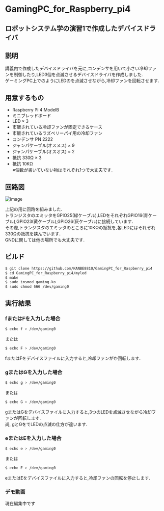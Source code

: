 # GamingPC_for_Raspberry_pi4
ロボットシステム学の演習1で作成したデバイスドライバ
---
## 説明
講義内で作成したデバイスドライバを元に,コンデンサを用いて小さい冷却ファンを制御したり,LED3個を点滅させるデバイスドライバを作成しました.<br>
ゲーミングPC上でのようにLEDのを点滅させながら,冷却ファンを回転させます.

## 用意するもの
- Raspberry Pi 4 ModelB
- ミニブレッドボード
- LED × 3
- 市販されている冷却ファンが固定できるケース
- 市販されているラズベリーパイ用の冷却ファン
- コンデンサ PN 2222
- ジャンパケーブル(オスメス) × 9
- ジャンパケーブル(オスオス) × 2
- 抵抗 330Ω × 3
- 抵抗 10KΩ<br>
※個数が書いていない物はそれぞれ1つで大丈夫です.

## 回路図
![image](https://user-images.githubusercontent.com/50877609/100971898-256bbf80-357b-11eb-9c59-ed0034a285fe.png)

上記の用に回路を組みました.<br>
トランジスタのエミッタをGPIO25(緑ケーブル),LEDをそれぞれGPIO16(青ケーブル),GPIO23(黄ケーブル),GPIO26(灰ケーブル)に接続しています.<br>
その際,トランジスタのエミッタのところに10KΩの抵抗を,各LEDにはそれぞれ330Ωの抵抗を挟んでいます.<br>
GNDに関しては他の場所でも大丈夫です.<br>

## ビルド
```sh
$ git clone https://github.com/KANBE8810/GamingPC_for_Raspberry_pi4
$ cd GamingPC_for_Raspberry_pi4/myled  
$ make
$ sudo insmod gaming.ko  
$ sudo chmod 666 /dev/gaming0  
```
## 実行結果
### fまたはFを入力した場合
```sh
$ echo f > /dev/gaming0
```
または
```sh
$ echo F > /dev/gaming0
```
fまたはFをデバイスファイルに入力すると,冷却ファンがか回転します.

### gまたはGを入力した場合
```sh
$ echo g > /dev/gaming0
```
または
```sh
$ echo G > /dev/gaming0
```
gまたはGをデバイスファイルに入力すると,3つのLEDを点滅させながら冷却ファンが回転します.<br>
尚, gとGをでLEDの点滅の仕方が違います.

### eまたはEを入力した場合
```sh
$ echo e > /dev/gaming0
```
または
```sh
$ echo E > /dev/gaming0
```
eまたはEをデバイスファイルに入力すると,冷却ファンの回転を停止します.

### デモ動画
現在編集中です
